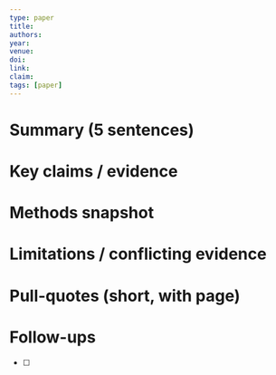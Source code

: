 ```yaml
---
type: paper
title: 
authors: 
year: 
venue:
doi: 
link:
claim:
tags: [paper]
---
```

# Summary (5 sentences)
# Key claims / evidence
# Methods snapshot
# Limitations / conflicting evidence
# Pull-quotes (short, with page)
> 
# Follow-ups
- [ ] 
